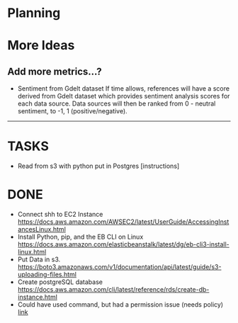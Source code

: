 # Planning

# More Ideas
## Add more metrics...?
- Sentiment from Gdelt dataset
If time allows, references will have a score derived from Gdelt dataset which provides sentiment analysis scores for each data source. Data sources will then be ranked from 0 - neutral sentiment, to -1, 1 (positive/negative).

-------------------

# TASKS
- Read from s3 with python put in Postgres [instructions]



# DONE
- Connect shh to EC2 Instance
https://docs.aws.amazon.com/AWSEC2/latest/UserGuide/AccessingInstancesLinux.html
- Install Python, pip, and the EB CLI on Linux
https://docs.aws.amazon.com/elasticbeanstalk/latest/dg/eb-cli3-install-linux.html
- Put Data in s3. 
https://boto3.amazonaws.com/v1/documentation/api/latest/guide/s3-uploading-files.html
- Create postgreSQL database
https://docs.aws.amazon.com/cli/latest/reference/rds/create-db-instance.html
- Could have used command, but had a permission issue (needs policy)  [link](https://github.com/mv1742/Wiki_Bias/blob/master/AWS/aws-rds-create-db-instance-postgresql.sh)
